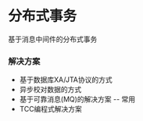 # 分布式事务

基于消息中间件的分布式事务

### 解决方案
* 基于数据库XA/JTA协议的方式
* 异步校对数据的方式
* 基于可靠消息(MQ)的解决方案 -- 常用
* TCC编程式解决方案



